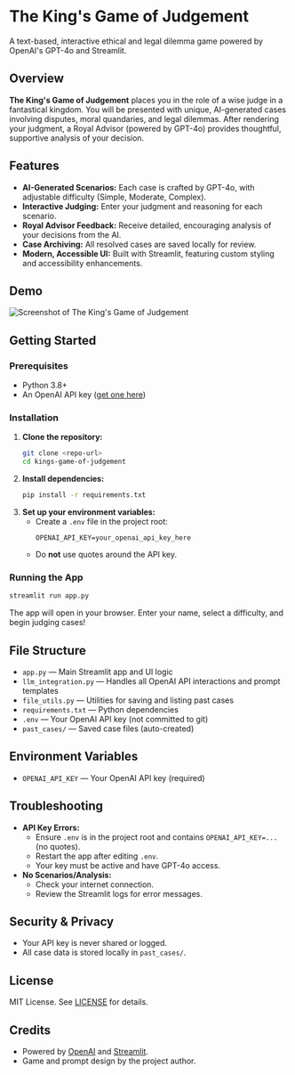 # The King's Game of Judgement

A text-based, interactive ethical and legal dilemma game powered by OpenAI's GPT-4o and Streamlit.

## Overview

**The King's Game of Judgement** places you in the role of a wise judge in a fantastical kingdom. You will be presented with unique, AI-generated cases involving disputes, moral quandaries, and legal dilemmas. After rendering your judgment, a Royal Advisor (powered by GPT-4o) provides thoughtful, supportive analysis of your decision.

## Features
- **AI-Generated Scenarios:** Each case is crafted by GPT-4o, with adjustable difficulty (Simple, Moderate, Complex).
- **Interactive Judging:** Enter your judgment and reasoning for each scenario.
- **Royal Advisor Feedback:** Receive detailed, encouraging analysis of your decisions from the AI.
- **Case Archiving:** All resolved cases are saved locally for review.
- **Modern, Accessible UI:** Built with Streamlit, featuring custom styling and accessibility enhancements.

## Demo
![Screenshot of The King's Game of Judgement](screenshot.png) <!-- Add a screenshot if available -->

## Getting Started

### Prerequisites
- Python 3.8+
- An OpenAI API key ([get one here](https://platform.openai.com/account/api-keys))

### Installation
1. **Clone the repository:**
   ```sh
   git clone <repo-url>
   cd kings-game-of-judgement
   ```
2. **Install dependencies:**
   ```sh
   pip install -r requirements.txt
   ```
3. **Set up your environment variables:**
   - Create a `.env` file in the project root:
     ```env
     OPENAI_API_KEY=your_openai_api_key_here
     ```
   - Do **not** use quotes around the API key.

### Running the App
```sh
streamlit run app.py
```

The app will open in your browser. Enter your name, select a difficulty, and begin judging cases!

## File Structure
- `app.py` — Main Streamlit app and UI logic
- `llm_integration.py` — Handles all OpenAI API interactions and prompt templates
- `file_utils.py` — Utilities for saving and listing past cases
- `requirements.txt` — Python dependencies
- `.env` — Your OpenAI API key (not committed to git)
- `past_cases/` — Saved case files (auto-created)

## Environment Variables
- `OPENAI_API_KEY` — Your OpenAI API key (required)

## Troubleshooting
- **API Key Errors:**
  - Ensure `.env` is in the project root and contains `OPENAI_API_KEY=...` (no quotes).
  - Restart the app after editing `.env`.
  - Your key must be active and have GPT-4o access.
- **No Scenarios/Analysis:**
  - Check your internet connection.
  - Review the Streamlit logs for error messages.

## Security & Privacy
- Your API key is never shared or logged.
- All case data is stored locally in `past_cases/`.

## License
MIT License. See [LICENSE](LICENSE) for details.

## Credits
- Powered by [OpenAI](https://openai.com/) and [Streamlit](https://streamlit.io/).
- Game and prompt design by the project author.